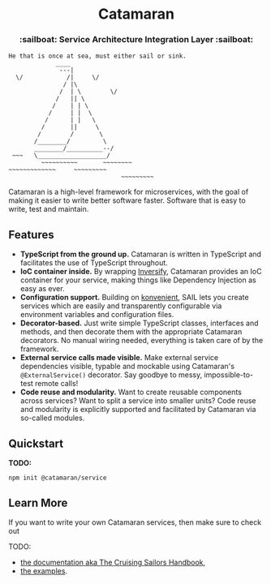 <h1 align="center">
  Catamaran
</h1>

<h3 align="center">
  :sailboat: Service Architecture Integration Layer :sailboat:
</h3>

```
He that is once at sea, must either sail or sink.
             ____
              ---|
  \/            /|     \/
               / |\
              /  | \        \/
             /   || \
            /    | | \
           /     | |  \
          /      | |   \
         /       ||     \
        /        /       \
       /________/         \
       ________/__________--/
 ~~~   \___________________/
         ~~~~~~~~~~       ~~~~~~~~
~~~~~~~~~~~~~     ~~~~~~~~~
                               ~~~~~~~~~
```

Catamaran is a high-level framework for microservices, with the goal of making it easier to write better software faster. Software that is easy to write, test and maintain.

## Features

* **TypeScript from the ground up.** Catamaran is written in TypeScript and facilitates the use of TypeScript throughout.
* **IoC container inside.** By wrapping [Inversify](https://inversify.io/), Catamaran provides an IoC container for your service, making things like Dependency Injection as easy as ever.
* **Configuration support.** Building on [konvenient](https://github.com/battila7/konvenient), SAIL lets you create services which are easily and transparently configurable via environment variables and configuration files.
* **Decorator-based.** Just write simple TypeScript classes, interfaces and methods, and then decorate them with the appropriate Catamaran decorators. No manual wiring needed, everything is taken care of by the framework.
* **External service calls made visible.** Make external service dependencies visible, typable and mockable using Catamaran's `@ExternalService()` decorator. Say goodbye to messy, impossible-to-test remote calls!
* **Code reuse and modularity.** Want to create reusable components across services? Want to split a service into smaller units? Code reuse and modularity is explicitly supported and facilitated by Catamaran via so-called modules.

## Quickstart

**TODO:**
~~~~
npm init @catamaran/service
~~~~

## Learn More

If you want to write your own Catamaran services, then make sure to check out

TODO:
* [the documentation aka The Cruising Sailors Handbook](docs/README.md),
* [the examples](packages/examples).
